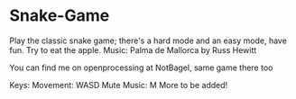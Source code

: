 # Snake-Game
Play the classic snake game; there's a hard mode and an easy mode, have fun. Try to eat the apple. Music: Palma de Mallorca by Russ Hewitt

You can find me on openprocessing at NotBagel, same game there too

Keys:
Movement: WASD
Mute Music: M
More to be added!